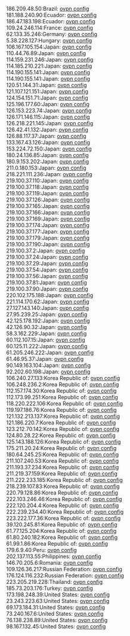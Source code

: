 186.209.48.50:Brazil: [ovpn config](vpn/186_209_48_50.ovpn)  
181.188.240.90:Ecuador: [ovpn config](vpn/181_188_240_90.ovpn)  
186.47.183.198:Ecuador: [ovpn config](vpn/186_47_183_198.ovpn)  
109.24.246.114:France: [ovpn config](vpn/109_24_246_114.ovpn)  
62.133.35.246:Germany: [ovpn config](vpn/62_133_35_246.ovpn)  
5.38.228.127:Hungary: [ovpn config](vpn/5_38_228_127.ovpn)  
106.167.105.154:Japan: [ovpn config](vpn/106_167_105_154.ovpn)  
110.44.76.89:Japan: [ovpn config](vpn/110_44_76_89.ovpn)  
114.159.231.246:Japan: [ovpn config](vpn/114_159_231_246.ovpn)  
114.185.210.221:Japan: [ovpn config](vpn/114_185_210_221.ovpn)  
114.190.155.141:Japan: [ovpn config](vpn/114_190_155_141.ovpn)  
114.190.155.141:Japan: [ovpn config](vpn/114_190_155_141.ovpn)  
120.51.144.31:Japan: [ovpn config](vpn/120_51_144_31.ovpn)  
121.107.121.151:Japan: [ovpn config](vpn/121_107_121_151.ovpn)  
124.154.151.71:Japan: [ovpn config](vpn/124_154_151_71.ovpn)  
125.196.177.60:Japan: [ovpn config](vpn/125_196_177_60.ovpn)  
126.153.223.74:Japan: [ovpn config](vpn/126_153_223_74.ovpn)  
126.171.146.115:Japan: [ovpn config](vpn/126_171_146_115.ovpn)  
126.218.221.145:Japan: [ovpn config](vpn/126_218_221_145.ovpn)  
126.42.41.132:Japan: [ovpn config](vpn/126_42_41_132.ovpn)  
126.88.117.37:Japan: [ovpn config](vpn/126_88_117_37.ovpn)  
133.167.43.126:Japan: [ovpn config](vpn/133_167_43_126.ovpn)  
153.224.72.150:Japan: [ovpn config](vpn/153_224_72_150.ovpn)  
180.24.136.85:Japan: [ovpn config](vpn/180_24_136_85.ovpn)  
180.9.153.202:Japan: [ovpn config](vpn/180_9_153_202.ovpn)  
211.0.180.153:Japan: [ovpn config](vpn/211_0_180_153.ovpn)  
218.221.111.236:Japan: [ovpn config](vpn/218_221_111_236.ovpn)  
219.100.37.110:Japan: [ovpn config](vpn/219_100_37_110.ovpn)  
219.100.37.118:Japan: [ovpn config](vpn/219_100_37_118.ovpn)  
219.100.37.119:Japan: [ovpn config](vpn/219_100_37_119.ovpn)  
219.100.37.126:Japan: [ovpn config](vpn/219_100_37_126.ovpn)  
219.100.37.165:Japan: [ovpn config](vpn/219_100_37_165.ovpn)  
219.100.37.166:Japan: [ovpn config](vpn/219_100_37_166.ovpn)  
219.100.37.169:Japan: [ovpn config](vpn/219_100_37_169.ovpn)  
219.100.37.174:Japan: [ovpn config](vpn/219_100_37_174.ovpn)  
219.100.37.177:Japan: [ovpn config](vpn/219_100_37_177.ovpn)  
219.100.37.179:Japan: [ovpn config](vpn/219_100_37_179.ovpn)  
219.100.37.190:Japan: [ovpn config](vpn/219_100_37_190.ovpn)  
219.100.37.2:Japan: [ovpn config](vpn/219_100_37_2.ovpn)  
219.100.37.24:Japan: [ovpn config](vpn/219_100_37_24.ovpn)  
219.100.37.29:Japan: [ovpn config](vpn/219_100_37_29.ovpn)  
219.100.37.54:Japan: [ovpn config](vpn/219_100_37_54.ovpn)  
219.100.37.56:Japan: [ovpn config](vpn/219_100_37_56.ovpn)  
219.100.37.81:Japan: [ovpn config](vpn/219_100_37_81.ovpn)  
219.100.37.90:Japan: [ovpn config](vpn/219_100_37_90.ovpn)  
220.102.175.188:Japan: [ovpn config](vpn/220_102_175_188.ovpn)  
221.114.170.62:Japan: [ovpn config](vpn/221_114_170_62.ovpn)  
27.127.143.140:Japan: [ovpn config](vpn/27_127_143_140.ovpn)  
27.95.239.25:Japan: [ovpn config](vpn/27_95_239_25.ovpn)  
42.125.178.192:Japan: [ovpn config](vpn/42_125_178_192.ovpn)  
42.126.90.32:Japan: [ovpn config](vpn/42_126_90_32.ovpn)  
58.3.162.229:Japan: [ovpn config](vpn/58_3_162_229.ovpn)  
60.112.107.15:Japan: [ovpn config](vpn/60_112_107_15.ovpn)  
60.125.11.222:Japan: [ovpn config](vpn/60_125_11_222.ovpn)  
61.205.246.222:Japan: [ovpn config](vpn/61_205_246_222.ovpn)  
61.46.95.37:Japan: [ovpn config](vpn/61_46_95_37.ovpn)  
90.149.163.104:Japan: [ovpn config](vpn/90_149_163_104.ovpn)  
92.202.60.198:Japan: [ovpn config](vpn/92_202_60_198.ovpn)  
106.240.27.133:Korea Republic of: [ovpn config](vpn/106_240_27_133.ovpn)  
106.248.236.2:Korea Republic of: [ovpn config](vpn/106_248_236_2.ovpn)  
112.157.174.30:Korea Republic of: [ovpn config](vpn/112_157_174_30.ovpn)  
112.173.99.251:Korea Republic of: [ovpn config](vpn/112_173_99_251.ovpn)  
118.220.222.106:Korea Republic of: [ovpn config](vpn/118_220_222_106.ovpn)  
119.197.186.76:Korea Republic of: [ovpn config](vpn/119_197_186_76.ovpn)  
121.132.213.137:Korea Republic of: [ovpn config](vpn/121_132_213_137.ovpn)  
121.186.220.7:Korea Republic of: [ovpn config](vpn/121_186_220_7.ovpn)  
123.212.70.142:Korea Republic of: [ovpn config](vpn/123_212_70_142.ovpn)  
124.80.28.22:Korea Republic of: [ovpn config](vpn/124_80_28_22.ovpn)  
125.143.188.126:Korea Republic of: [ovpn config](vpn/125_143_188_126.ovpn)  
175.211.20.24:Korea Republic of: [ovpn config](vpn/175_211_20_24.ovpn)  
180.64.245.25:Korea Republic of: [ovpn config](vpn/180_64_245_25.ovpn)  
211.107.240.53:Korea Republic of: [ovpn config](vpn/211_107_240_53.ovpn)  
211.193.37.234:Korea Republic of: [ovpn config](vpn/211_193_37_234.ovpn)  
211.219.37.159:Korea Republic of: [ovpn config](vpn/211_219_37_159.ovpn)  
211.222.233.185:Korea Republic of: [ovpn config](vpn/211_222_233_185.ovpn)  
218.239.107.83:Korea Republic of: [ovpn config](vpn/218_239_107_83.ovpn)  
220.79.128.86:Korea Republic of: [ovpn config](vpn/220_79_128_86.ovpn)  
222.103.246.46:Korea Republic of: [ovpn config](vpn/222_103_246_46.ovpn)  
222.120.204.4:Korea Republic of: [ovpn config](vpn/222_120_204_4.ovpn)  
222.239.234.40:Korea Republic of: [ovpn config](vpn/222_239_234_40.ovpn)  
223.222.177.36:Korea Republic of: [ovpn config](vpn/223_222_177_36.ovpn)  
39.120.245.81:Korea Republic of: [ovpn config](vpn/39_120_245_81.ovpn)  
61.77.125.204:Korea Republic of: [ovpn config](vpn/61_77_125_204.ovpn)  
61.80.240.182:Korea Republic of: [ovpn config](vpn/61_80_240_182.ovpn)  
61.99.1.86:Korea Republic of: [ovpn config](vpn/61_99_1_86.ovpn)  
179.6.9.40:Peru: [ovpn config](vpn/179_6_9_40.ovpn)  
202.137.113.55:Philippines: [ovpn config](vpn/202_137_113_55.ovpn)  
146.70.205.6:Romania: [ovpn config](vpn/146_70_205_6.ovpn)  
109.126.36.217:Russian Federation: [ovpn config](vpn/109_126_36_217.ovpn)  
176.124.116.232:Russian Federation: [ovpn config](vpn/176_124_116_232.ovpn)  
223.205.219.228:Thailand: [ovpn config](vpn/223_205_219_228.ovpn)  
185.73.203.176:Turkey: [ovpn config](vpn/185_73_203_176.ovpn)  
173.198.248.39:United States: [ovpn config](vpn/173_198_248_39.ovpn)  
23.243.223.63:United States: [ovpn config](vpn/23_243_223_63.ovpn)  
69.173.184.31:United States: [ovpn config](vpn/69_173_184_31.ovpn)  
73.240.167.6:United States: [ovpn config](vpn/73_240_167_6.ovpn)  
76.138.238.89:United States: [ovpn config](vpn/76_138_238_89.ovpn)  
98.167.132.45:United States: [ovpn config](vpn/98_167_132_45.ovpn)  
